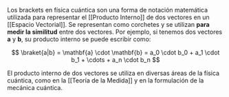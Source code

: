 
Los brackets en física cuántica son una forma de notación matemática utilizada para representar el [[Producto Interno]] de dos vectores en un [[Espacio Vectorial]]. Se representan como corchetes y se utilizan **para medir la similitud** entre dos vectores. Por ejemplo, si tenemos dos vectores $\mathbf{a}$ y $\mathbf{b}$, su producto interno se puede escribir como:

$$
	\braket{a|b} = \mathbf{a} \cdot \mathbf{b} = a_0 \cdot b_0 + a_1 \cdot b_1 + \cdots + a_n \cdot b_n
$$



El producto interno de dos vectores se utiliza en diversas áreas de la física cuántica, como en la [[Teoría de la Medida]] y en la formulación de la mecánica cuántica.